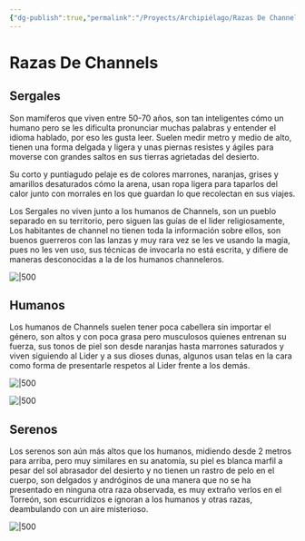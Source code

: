 ```yaml
---
{"dg-publish":true,"permalink":"/Proyects/Archipiélago/Razas De Channels/","title":"Razas De Channels","created":"2023-10-08T19:00:53.188-05:00","updated":"2023-10-24T10:57:34.538-05:00"}
---
```



# Razas De Channels

## Sergales

Son mamíferos que viven entre 50-70 años, son tan inteligentes cómo un humano pero se les dificulta pronunciar muchas palabras y entender el idioma hablado, por eso les gusta leer. Suelen medir metro y medio de alto, tienen una forma delgada y ligera y unas piernas resistes y ágiles para moverse con grandes saltos en sus tierras agrietadas del desierto.

Su corto y puntiagudo pelaje es de colores marrones, naranjas, grises y amarillos desaturados cómo la arena, usan ropa ligera para taparlos del calor junto con morrales en los que guardan lo que recolectan en sus viajes. 

Los Sergales no viven junto a los humanos de Channels, son un pueblo separado en su territorio, pero siguen las guías de el lider religiosamente, Los habitantes de channel no tienen toda la información sobre ellos, son buenos guerreros con las lanzas y muy rara vez se les ve usando la magia, pues no les ven uso, sus técnicas de invocarla no está escrita, y difiere de maneras desconocidas a la de los humanos channeleros.

![|500](https://i.imgur.com/uz0tfjK.png)

## Humanos

Los humanos de Channels suelen tener poca cabellera sin importar el género, son altos y con poca grasa pero musculosos quienes entrenan su fuerza, sus tonos de piel son desde naranjas hasta marrones saturados y viven siguiendo al Lider y a sus dioses dunas, algunos usan telas en la cara como forma de presentarle respetos al Lider frente a los demás.

![|500](https://i.imgur.com/bKQzEZU.png)

![|500](https://i.imgur.com/EoNKvWo.png)

## Serenos

Los serenos son aún más altos que los humanos, midiendo desde 2 metros para arriba, pero muy similares en su anatomía, su piel es blanca marfil a pesar del sol abrasador del desierto y no tienen un rastro de pelo en el cuerpo, son delgados y andróginos de una manera que no se ha presentado en ninguna otra raza observada, es muy extraño verlos en el Torreón, son escurridizos e ignoran a los humanos y otras razas, deambulando con un aire misterioso.

![|500](https://i.imgur.com/gRBAEA3.png)
